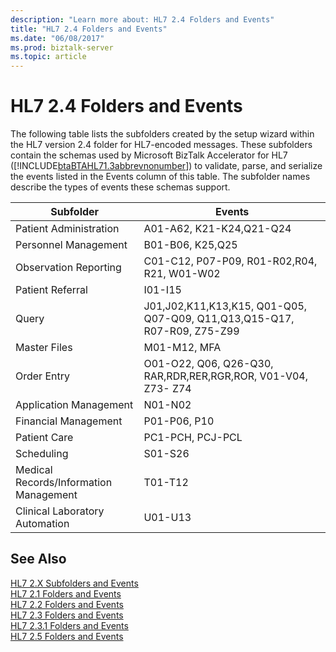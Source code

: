 ```yaml
---
description: "Learn more about: HL7 2.4 Folders and Events"
title: "HL7 2.4 Folders and Events"
ms.date: "06/08/2017"
ms.prod: biztalk-server
ms.topic: article
---
```

# HL7 2.4 Folders and Events
The following table lists the subfolders created by the setup wizard within the HL7 version 2.4 folder for HL7-encoded messages. These subfolders contain the schemas used by Microsoft BizTalk Accelerator for HL7 ([!INCLUDE[btaBTAHL71.3abbrevnonumber](../../includes/btabtahl71-3abbrevnonumber-md.md)]) to validate, parse, and serialize the events listed in the Events column of this table. The subfolder names describe the types of events these schemas support.  
  
|Subfolder|Events|  
|---------------|------------|  
|Patient Administration|A01-A62, K21-K24,Q21-Q24|  
|Personnel Management|B01-B06, K25,Q25|  
|Observation Reporting|C01-C12, P07-P09, R01-R02,R04, R21, W01-W02|  
|Patient Referral|I01-I15|  
|Query|J01,J02,K11,K13,K15,  Q01-Q05, Q07-Q09, Q11,Q13,Q15-Q17, R07-R09, Z75-Z99|  
|Master Files|M01-M12, MFA|  
|Order Entry|O01-O22, Q06, Q26-Q30, RAR,RDR,RER,RGR,ROR, V01-V04, Z73- Z74|  
|Application Management|N01-N02|  
|Financial Management|P01-P06, P10|  
|Patient Care|PC1-PCH, PCJ-PCL|  
|Scheduling|S01-S26|  
|Medical Records/Information Management|T01-T12|  
|Clinical Laboratory Automation|U01-U13|  
  
## See Also  
 [HL7 2.X Subfolders and Events](../../adapters-and-accelerators/accelerator-hl7/hl7-2-x-subfolders-and-events.md)   
 [HL7 2.1 Folders and Events](../../adapters-and-accelerators/accelerator-hl7/hl7-2-1-folders-and-events.md)   
 [HL7 2.2 Folders and Events](../../adapters-and-accelerators/accelerator-hl7/hl7-2-2-folders-and-events.md)   
 [HL7 2.3 Folders and Events](../../adapters-and-accelerators/accelerator-hl7/hl7-2-3-folders-and-events.md)   
 [HL7 2.3.1 Folders and Events](../../adapters-and-accelerators/accelerator-hl7/hl7-2-3-1-folders-and-events.md)   
 [HL7 2.5 Folders and Events](../../adapters-and-accelerators/accelerator-hl7/hl7-2-5-folders-and-events.md)
